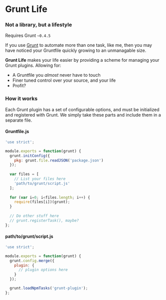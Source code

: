 # Grunt Life #
### Not a library, but a lifestyle ###

Requires Grunt ```~0.4.5```

If you use [Grunt](http://gruntjs.com) to automate more than one task, like me,
then you may have noticed your Gruntfile quickly growing to an unmanagable
size.

**Grunt Life** makes your life easier by providing a scheme for managing
your Grunt plugins. Allowing for:

- A Gruntfile you *almost* never have to touch
- Finer tuned control over your source, and your life
- Profit?

### How it works ###

Each Grunt plugin has a set of configurable options, and must be initialized
and registered with Grunt. We simply take these parts and include them in a
separate file.

#### Gruntfile.js ####
```js
'use strict';

module.exports = function(grunt) {
  grunt.initConfig({
    pkg: grunt.file.readJSON('package.json')
  });
  
  var files = [
    // List your files here
    'path/to/grunt/script.js'
  ];
  
  for (var i=0; i<files.length; i++) {
    require(files[i])(grunt);
  }
  
  // Do other stuff here
  // grunt.registerTask(), maybe?
};

```

#### path/to/grunt/script.js ####
```js
'use strict';

module.exports = function(grunt) {
  grunt.config.merge({
    plugin: {
      // plugin options here
    }
  });

  grunt.loadNpmTasks('grunt-plugin');
};

```